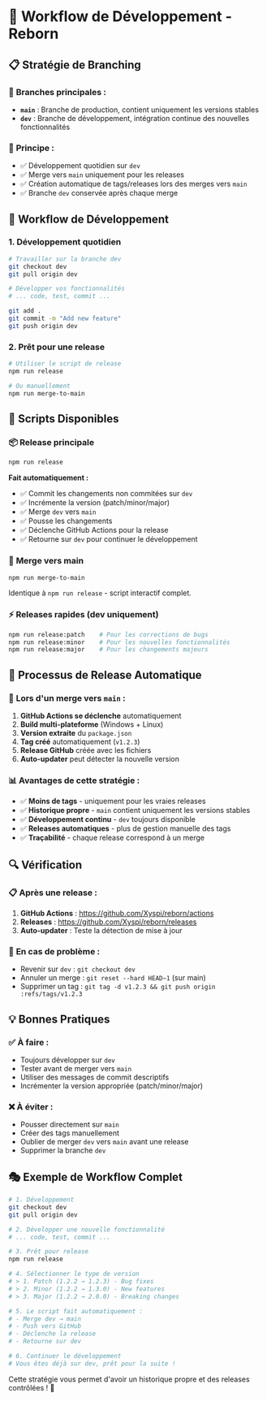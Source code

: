 # 🌿 Workflow de Développement - Reborn

## 📋 **Stratégie de Branching**

### 🔄 **Branches principales :**
- **`main`** : Branche de production, contient uniquement les versions stables
- **`dev`** : Branche de développement, intégration continue des nouvelles fonctionnalités

### 🎯 **Principe :**
- ✅ Développement quotidien sur `dev`
- ✅ Merge vers `main` uniquement pour les releases
- ✅ Création automatique de tags/releases lors des merges vers `main`
- ✅ Branche `dev` conservée après chaque merge

## 🚀 **Workflow de Développement**

### 1. **Développement quotidien**
```bash
# Travailler sur la branche dev
git checkout dev
git pull origin dev

# Développer vos fonctionnalités
# ... code, test, commit ...

git add .
git commit -m "Add new feature"
git push origin dev
```

### 2. **Prêt pour une release**
```bash
# Utiliser le script de release
npm run release

# Ou manuellement
npm run merge-to-main
```

## 🔧 **Scripts Disponibles**

### 📦 **Release principale**
```bash
npm run release
```
**Fait automatiquement :**
- ✅ Commit les changements non commitées sur `dev`
- ✅ Incrémente la version (patch/minor/major)
- ✅ Merge `dev` vers `main`
- ✅ Pousse les changements
- ✅ Déclenche GitHub Actions pour la release
- ✅ Retourne sur `dev` pour continuer le développement

### 🔄 **Merge vers main**
```bash
npm run merge-to-main
```
Identique à `npm run release` - script interactif complet.

### ⚡ **Releases rapides (dev uniquement)**
```bash
npm run release:patch    # Pour les corrections de bugs
npm run release:minor    # Pour les nouvelles fonctionnalités  
npm run release:major    # Pour les changements majeurs
```

## 🎯 **Processus de Release Automatique**

### 🔀 **Lors d'un merge vers `main` :**
1. **GitHub Actions se déclenche** automatiquement
2. **Build multi-plateforme** (Windows + Linux)
3. **Version extraite** du `package.json`
4. **Tag créé** automatiquement (`v1.2.3`)
5. **Release GitHub** créée avec les fichiers
6. **Auto-updater** peut détecter la nouvelle version

### 📊 **Avantages de cette stratégie :**
- ✅ **Moins de tags** - uniquement pour les vraies releases
- ✅ **Historique propre** - `main` contient uniquement les versions stables
- ✅ **Développement continu** - `dev` toujours disponible
- ✅ **Releases automatiques** - plus de gestion manuelle des tags
- ✅ **Traçabilité** - chaque release correspond à un merge

## 🔍 **Vérification**

### 📋 **Après une release :**
1. **GitHub Actions** : https://github.com/Xyspi/reborn/actions
2. **Releases** : https://github.com/Xyspi/reborn/releases
3. **Auto-updater** : Teste la détection de mise à jour

### 🚨 **En cas de problème :**
- Revenir sur `dev` : `git checkout dev`
- Annuler un merge : `git reset --hard HEAD~1` (sur main)
- Supprimer un tag : `git tag -d v1.2.3 && git push origin :refs/tags/v1.2.3`

## 💡 **Bonnes Pratiques**

### ✅ **À faire :**
- Toujours développer sur `dev`
- Tester avant de merger vers `main`
- Utiliser des messages de commit descriptifs
- Incrémenter la version appropriée (patch/minor/major)

### ❌ **À éviter :**
- Pousser directement sur `main`
- Créer des tags manuellement
- Oublier de merger `dev` vers `main` avant une release
- Supprimer la branche `dev`

## 🎭 **Exemple de Workflow Complet**

```bash
# 1. Développement
git checkout dev
git pull origin dev

# 2. Développer une nouvelle fonctionnalité
# ... code, test, commit ...

# 3. Prêt pour release
npm run release

# 4. Sélectionner le type de version
# > 1. Patch (1.2.2 → 1.2.3) - Bug fixes
# > 2. Minor (1.2.2 → 1.3.0) - New features  
# > 3. Major (1.2.2 → 2.0.0) - Breaking changes

# 5. Le script fait automatiquement :
# - Merge dev → main
# - Push vers GitHub
# - Déclenche la release
# - Retourne sur dev

# 6. Continuer le développement
# Vous êtes déjà sur dev, prêt pour la suite !
```

Cette stratégie vous permet d'avoir un historique propre et des releases contrôlées ! 🎯